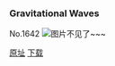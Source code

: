 ### Gravitational Waves
No.1642
![图片不见了~~~](https://imgs.xkcd.com/comics/gravitational_waves.png)

[原址](https://xkcd.com//1642) [下载](https://imgs.xkcd.com/comics/gravitational_waves.png)

